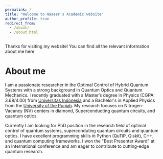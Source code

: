 ```yaml
---
permalink: /
title: "Welcome to Naseer's Academic website"
author_profile: true
redirect_from: 
  - /about/
  - /about.html
---
```


Thanks for visiting my website! 
You can find all the relevant information about me here

About me
======

I am a passionate researcher in the Optimal Control of Hybrid Quantum Systems with a strong background in Quantum Optics and Quantum Mechanics. I recently graduated with a Master’s degree in Physics (CGPA: 3.68/4.00) from [Universitas Indonesia](https://www.ui.ac.id/en/) and a Bachelor's in Applied Physics from the [University of the Punjab](https://www.pu.edu.pk/). My research focuses on Nitrogen-Vacancy (NV) centers in diamond, Superconducting quantum circuits, and quantum optics. 

Currently I am looking for PhD position in the research field of optimal control of quantum systems, superconduting quantum circuits and quantum optics. I have excellent programming skills in Python (QuTiP, Qiskit), C++, and quantum computing frameworks. I won the "Best Presenter Award" at an international conference and am eager to contribute to cutting-edge quantum research.
